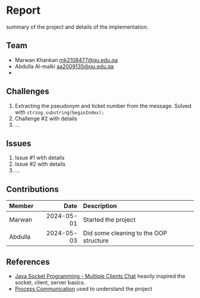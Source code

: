 # Report
 
summary of the project and details of the implementation.
 
## Team
 
- Marwan Khankan mk2108477@qu.edu.qa
- Abdulla Al-malki aa2009135@qu.edu.qa
- 
## Challenges
 
1. Extracting the pseudonym and ticket number from the message. Solved with `string.substring(beginIndex);`
2. Challenge #2 with details
3. ...
 
## Issues
 
1. Issue #1 with details
2. Issue #2 with details
3. ...
 
## Contributions
 
| Member  |       Date | Description                            |
|:--------|-----------:|:---------------------------------------|
| Marwan  | 2024-05-01 | Started the project                    |
| Abdulla | 2024-05-03 | Did some cleaning to the OOP structure |
 
## References
- [Java Socket Programming - Multiple Clients Chat](https://youtu.be/gLfuZrrfKes) heavily inspired the socket, client, server basics.
- [Process Communication](https://queue.qa/cmps405/projects/02-communication/) used to understand the project
